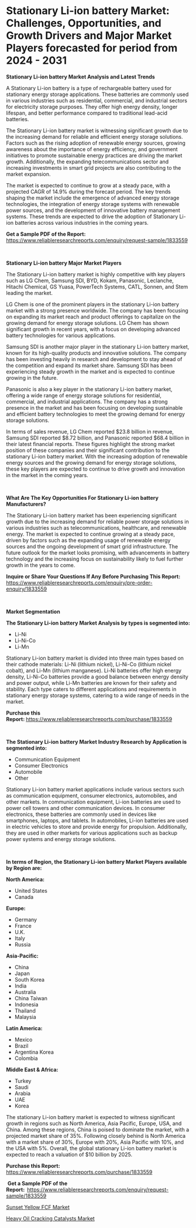<p><h1>Stationary Li-ion battery Market: Challenges, Opportunities, and Growth Drivers and Major Market Players forecasted for period from 2024 - 2031</h1></p><p><strong>Stationary Li-ion battery Market Analysis and Latest Trends</strong></p>
<p><p>A Stationary Li-ion battery is a type of rechargeable battery used for stationary energy storage applications. These batteries are commonly used in various industries such as residential, commercial, and industrial sectors for electricity storage purposes. They offer high energy density, longer lifespan, and better performance compared to traditional lead-acid batteries.</p><p>The Stationary Li-ion battery market is witnessing significant growth due to the increasing demand for reliable and efficient energy storage solutions. Factors such as the rising adoption of renewable energy sources, growing awareness about the importance of energy efficiency, and government initiatives to promote sustainable energy practices are driving the market growth. Additionally, the expanding telecommunications sector and increasing investments in smart grid projects are also contributing to the market expansion.</p><p>The market is expected to continue to grow at a steady pace, with a projected CAGR of 14.9% during the forecast period. The key trends shaping the market include the emergence of advanced energy storage technologies, the integration of energy storage systems with renewable power sources, and the development of innovative battery management systems. These trends are expected to drive the adoption of Stationary Li-ion batteries across various industries in the coming years.</p></p>
<p><strong>Get a Sample PDF of the Report:&nbsp;</strong> <a href="https://www.reliableresearchreports.com/enquiry/request-sample/1833559">https://www.reliableresearchreports.com/enquiry/request-sample/1833559</a></p>
<p>&nbsp;</p>
<p><strong>Stationary Li-ion battery Major Market Players</strong></p>
<p><p>The Stationary Li-ion battery market is highly competitive with key players such as LG Chem, Samsung SDI, BYD, Kokam, Panasonic, Leclanche, Hitachi Chemical, GS Yuasa, PowerTech Systems, CATL, Sonnen, and Stem leading the market. </p><p>LG Chem is one of the prominent players in the stationary Li-ion battery market with a strong presence worldwide. The company has been focusing on expanding its market reach and product offerings to capitalize on the growing demand for energy storage solutions. LG Chem has shown significant growth in recent years, with a focus on developing advanced battery technologies for various applications.</p><p>Samsung SDI is another major player in the stationary Li-ion battery market, known for its high-quality products and innovative solutions. The company has been investing heavily in research and development to stay ahead of the competition and expand its market share. Samsung SDI has been experiencing steady growth in the market and is expected to continue growing in the future.</p><p>Panasonic is also a key player in the stationary Li-ion battery market, offering a wide range of energy storage solutions for residential, commercial, and industrial applications. The company has a strong presence in the market and has been focusing on developing sustainable and efficient battery technologies to meet the growing demand for energy storage solutions.</p><p>In terms of sales revenue, LG Chem reported $23.8 billion in revenue, Samsung SDI reported $8.72 billion, and Panasonic reported $68.4 billion in their latest financial reports. These figures highlight the strong market position of these companies and their significant contribution to the stationary Li-ion battery market. With the increasing adoption of renewable energy sources and the growing demand for energy storage solutions, these key players are expected to continue to drive growth and innovation in the market in the coming years.</p></p>
<p>&nbsp;</p>
<p><strong>What Are The Key Opportunities For Stationary Li-ion battery Manufacturers?</strong></p>
<p><p>The Stationary Li-ion battery market has been experiencing significant growth due to the increasing demand for reliable power storage solutions in various industries such as telecommunications, healthcare, and renewable energy. The market is expected to continue growing at a steady pace, driven by factors such as the expanding usage of renewable energy sources and the ongoing development of smart grid infrastructure. The future outlook for the market looks promising, with advancements in battery technology and the increasing focus on sustainability likely to fuel further growth in the years to come.</p></p>
<p><strong>Inquire or Share Your Questions If Any Before Purchasing This Report:</strong> <a href="https://www.reliableresearchreports.com/enquiry/pre-order-enquiry/1833559">https://www.reliableresearchreports.com/enquiry/pre-order-enquiry/1833559</a></p>
<p>&nbsp;</p>
<p><strong>Market Segmentation</strong></p>
<p><strong>The Stationary Li-ion battery Market Analysis by types is segmented into:</strong></p>
<p><ul><li>Li-Ni</li><li>Li-Ni-Co</li><li>Li-Mn</li></ul></p>
<p><p>Stationary Li-ion battery market is divided into three main types based on their cathode materials: Li-Ni (lithium nickel), Li-Ni-Co (lithium nickel cobalt), and Li-Mn (lithium manganese). Li-Ni batteries offer high energy density, Li-Ni-Co batteries provide a good balance between energy density and power output, while Li-Mn batteries are known for their safety and stability. Each type caters to different applications and requirements in stationary energy storage systems, catering to a wide range of needs in the market.</p></p>
<p><strong>Purchase this Report:&nbsp;</strong><a href="https://www.reliableresearchreports.com/purchase/1833559">https://www.reliableresearchreports.com/purchase/1833559</a></p>
<p>&nbsp;</p>
<p><strong>The Stationary Li-ion battery Market Industry Research by Application is segmented into:</strong></p>
<p><ul><li>Communication Equipment</li><li>Consumer Electronics</li><li>Automobile</li><li>Other</li></ul></p>
<p><p>Stationary Li-ion battery market applications include various sectors such as communication equipment, consumer electronics, automobiles, and other markets. In communication equipment, Li-ion batteries are used to power cell towers and other communication devices. In consumer electronics, these batteries are commonly used in devices like smartphones, laptops, and tablets. In automobiles, Li-ion batteries are used in electric vehicles to store and provide energy for propulsion. Additionally, they are used in other markets for various applications such as backup power systems and energy storage solutions.</p></p>
<p>&nbsp;</p>
<p><strong>In terms of Region, the Stationary Li-ion battery Market Players available by Region are:</strong></p>
<p>
    <p> <strong> North America: </strong>
        <ul>
            <li>United States</li>
            <li>Canada</li>
        </ul>
        </p> 
    <p> <strong> Europe: </strong>
        <ul>
            <li>Germany</li>
            <li>France</li>
            <li>U.K.</li>
            <li>Italy</li>
            <li>Russia</li>
        </ul>
        </p> 
    <p> <strong> Asia-Pacific: </strong>
        <ul>
            <li>China</li>
            <li>Japan</li>
            <li>South Korea</li>
            <li>India</li>
            <li>Australia</li>
            <li>China Taiwan</li>
            <li>Indonesia</li>
            <li>Thailand</li>
            <li>Malaysia</li>
        </ul>
        </p> 
    <p> <strong> Latin America: </strong>
        <ul>
            <li>Mexico</li>
            <li>Brazil</li>
            <li>Argentina Korea</li>
            <li>Colombia</li>
        </ul>
        </p> 
    <p> <strong> Middle East & Africa: </strong>
        <ul>
            <li>Turkey</li>
            <li>Saudi</li>
            <li>Arabia</li>
            <li>UAE</li>
            <li>Korea</li>
        </ul>
    </p>
    </p>
<p><p>The stationary Li-ion battery market is expected to witness significant growth in regions such as North America, Asia Pacific, Europe, USA, and China. Among these regions, China is poised to dominate the market, with a projected market share of 35%. Following closely behind is North America with a market share of 30%, Europe with 20%, Asia Pacific with 10%, and the USA with 5%. Overall, the global stationary Li-ion battery market is expected to reach a valuation of $10 billion by 2025.</p></p>
<p><strong>Purchase this Report: </strong><a href="https://www.reliableresearchreports.com/purchase/1833559">https://www.reliableresearchreports.com/purchase/1833559</a></p>
<p>&nbsp;<strong>Get a Sample PDF of the Report:&nbsp;&nbsp;</strong><a href="https://www.reliableresearchreports.com/enquiry/request-sample/1833559">https://www.reliableresearchreports.com/enquiry/request-sample/1833559</a></p>
<p><strong></strong></p>
<p><p><a href="https://issuu.com/reportprime-2/docs/sunset-yellow-fcf-market-size-2030.pptx">Sunset Yellow FCF Market</a></p><p><a href="https://issuu.com/reportprime-2/docs/heavy-oil-cracking-catalysts-market-size-2030.pptx">Heavy Oil Cracking Catalysts Market</a></p></p>